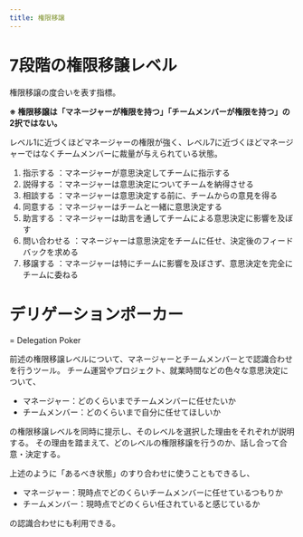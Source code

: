 ```yaml
---
title: 権限移譲
---
```


# 7段階の権限移譲レベル

権限移譲の度合いを表す指標。

**※ 権限移譲は「マネージャーが権限を持つ」「チームメンバーが権限を持つ」の2択ではない。**

レベル1に近づくほどマネージャーの権限が強く、レベル7に近づくほどマネージャーではなくチームメンバーに裁量が与えられている状態。

1. 指示する ：マネージャーが意思決定してチームに指示する
2. 説得する ：マネージャーは意思決定についてチームを納得させる
3. 相談する ：マネージャーは意思決定する前に、チームからの意見を得る
4. 同意する ：マネージャーはチームと一緒に意思決定する
5. 助言する ：マネージャーは助言を通してチームによる意思決定に影響を及ぼす
6. 問い合わせる ：マネージャーは意思決定をチームに任せ、決定後のフィードバックを求める
7. 移譲する ：マネージャーは特にチームに影響を及ぼさず、意思決定を完全にチームに委ねる


# デリゲーションポーカー
= Delegation Poker

前述の権限移譲レベルについて、マネージャーとチームメンバーとで認識合わせを行うツール。
チーム運営やプロジェクト、就業時間などの色々な意思決定について、
- マネージャー：どのくらいまでチームメンバーに任せたいか
- チームメンバー：どのくらいまで自分に任せてほしいか

の権限移譲レベルを同時に提示し、そのレベルを選択した理由をそれぞれが説明する。
その理由を踏まえて、どのレベルの権限移譲を行うのか、話し合って合意・決定する。

上述のように「あるべき状態」のすり合わせに使うこともできるし、
- マネージャー：現時点でどのくらいチームメンバーに任せているつもりか
- チームメンバー：現時点でどのくらい任されていると感じているか

の認識合わせにも利用できる。
